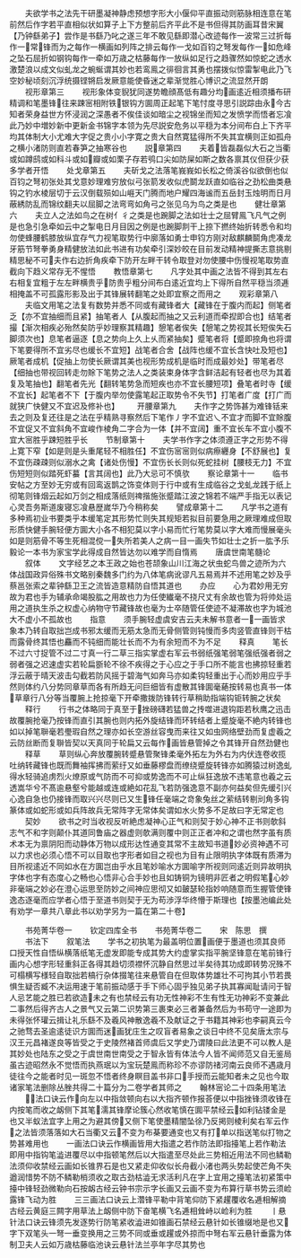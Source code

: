 <!-- { "loadSidebar": true } -->
　　夫欲学书之法先干研墨凝神静虑预想字形大小偃仰平直振动则筋脉相连意在笔前然后作字若平直相似状如算子上下方整前后齐平此不是书但得其防画耳昔宋翼【乃钟繇弟子】尝作是书繇乃叱之遂三年不敢见繇即潜心改迹每作一波常三过折每作一常锋而为之每作一横画如列阵之排云每作一戈如百钧之弩发每作一如危峰之坠石屈折如钢钩每作一牵如万歳之枯藤每作一放纵如足行之趋骤然如惊蛇之透水激楚浪以成文似虬龙之蜿蜒谓其妙也若鸾鳯之徘徊言其勇也摆拨似惊雷掣电此乃飞空妙秘顷刻沉浮统摄铿锵启发厥意能使昏迷之辈渐觉胜心博识之流显然开朗
　　视形章第三
　　视形象体变貎犹同遂势瞻顔髙低有趣分均画逺近相须播布研精调和笔墨锋往来踈宻相附铁银钩方圎周正起笔下笔忖度寻思引説踪由永今古知者荣身益世方怀浸润之深愚者不俟佳谈如暗尘之视锦坐而知之发愤学而悟者忘飡此乃妙中増妙新中更新金书锦字本领为先尽説安危务以平穏为本分间布白上下齐平均其体制大小尤难大字促之贵小小字寛之贵大自然寛猛得所不失其宜横则正如孤舟之横小渚防则直若春笋之抽寒谷也
　　説章第四
　　夫着皆磊磊似大石之当衢或如蹲鸱或如科斗或如瓣或如栗子存若鸮口尖如防屎如斯之数各禀其仪但获少获多学者开悟
　　处戈章第五
　　夫斫戈之法落笔峩峩如长松之倚溪谷似欲倒也似百钧之弩初张处其戈意妙理难穷放似弓张箭发收似虎鬬龙跃直如临谷之劲松曲类悬钩之钓水棱层切于云汉倒载殒如山崕天门腾而地户耀四海谧而五岳封玉烛明而日月蔽綉防乱而锦纹翻夫以屈脚之法弯弯如角弓之张见乌为鸟之类是也
　　健壮章第六
　　夫立人之法如鸟之在树亻彳之类是也踠脚之法如壮士之屈臂鳯飞凡气之例是也急引急牵如云中之掣电日月目因之例是也踠脚剕干上捺下撚终始折转悉令和均勿使蜂腰鹤膝放纵宜存气力视笔取势行中廓落如勇士申钧方刚对敌麒麟鬬角虎凑龙牙筋节弩拳勇身精健放法如此书进有功矣牵引深妙皎在目前发动精神提撕志意挑剔精思秘不可夫作右边折角疾牵下防开左畔干转令取登对勿使腰中伤慢视笔取势直截向下趋义常存无不惺悟
　　教悟章第七
　　凡字处其中画之法皆不得到其左右右相复宜粗于左左畔横贵乎防贵乎粗分间布白逺近宜均上下得所自然平穏当须逓相掩盖不可孤露形影及出于其锋展转翻笔之处即宜察之而用之
　　观彩章第八
　　夫临文用笔之法复有数势并悉不同或有藏锋者大【藏锋在于腹内而起】侧笔者乏【亦不宜抽细而且紧】抽笔者人【从腹起而抽之又云利道而牵揑即合也】结笔者撮【渐次相疾必殆然矣防乎妙理察其精趣】憩笔者俟失【憩笔之势视其长短俟失石脚须次也】息笔者逼逐【息之势向上久上乆而紧抽矣】蹙笔者将【蹙即捺角也将谓下笔要得所不宜劣尽也缓长不宜短】战笔者合舍【战阵也缓不宜长含快吐及短也】厥笔者成机【促抽上勿使长厥谓其美也视形势成机是临时而成最妙处】带笔者尽【细抽也带视回转走勿賖下笔势之法人之类装束身体字含鲜洁起有轻者也尽为其着复及笔抽也】翻笔者先光【翻转笔势急而短疾也亦不宜长腰短项】叠笔者时寺【缓不宜长】起笔者不下【于腹内举勿使露笔起正取势令不失节】打笔者广度【打广而就狭广快健又不宜迟及修补也】
　　开腰章第九
　　夫作字之势饰甚为难锋铦来去之则及复还往是之法在乎精熟寻察然后下笔作丿字不宜迟乀不宜才而脚不宜賖腹不宜促又不宜斜角不宜峻作棱角二字合为一体【并不宜阔】重不宜长车不宜小腹不宜大宻胜乎踈短胜乎长
　　节制章第十
　　夫学书作字之体须遵正字之形势不得上寛下窄【如是则是头重尾轻不相胜任】不宜伤宻宻则似病瘵纒身【不舒展也】复不宜伤疎疎则似溺水之禽【诸处伤慢】不宜伤长长则似死蛇挂树【腰枝无力】不宜伤短短则似踏死虾蟇【言其阔也】此乃大忌可不慎欤
　　察论章第十一
　　临书安帖之方至妙无穷或有回鸾返鹊之饰变体则于行中或有生成临谷之戈虬龙践于纸上彻笔则锋烟云起如万剑之相成落纸则禆揩施张蹙踏江波之锦若不端严手指无以表记心灵吾务斯道废寝忘飡悬歴嵗华乃今稍称矣
　　譬成章第十二
　　凡学书之道有多种焉初业书要类乎本缓笔定其形势忙则失其规矩若拟目前要急用之厥理难成但取形质快健手腕轻便方圎大小各不相犯莫以字小易而忙行笔势莫以字大难而慢展毫头如是则筋骨不等生死相混傥一失所若美人之病一目一画失节如壮士之折一肱予乐毅论一本书为家宝学此得成自然皆达勿以难学而自惰焉
　　唐虞世南笔髓论
　　叙体
　　文字经艺之本王政之始也苍颉象山川江海之状虫蛇鸟兽之迹所为六体战国政异俗殊书文略别秦魏多门约为八体笔病讹谬凡五易焉并不述用笔之妙及乎蔡邕张索之辈钟繇卫王之流皆造意精防自悟其道也
　　办应
　　心为君妙用无穷故为君也手为辅承命竭股肱之用故也力为任使纎毫不挠尺丈有余故也管为将帅处运用之道执生杀之权虚心纳物守节藏锋故也毫为士卒随管任使迹不凝滞故也字为城池大不虚小不孤故也
　　指意
　　须手腕轻虚虞安吉云夫未解书意者一一画皆求象本乃转自取拙岂成书邪太缓而无筋太急而无骨侧管则钝慢而多肉竖管直锋则干枯而露骨终其悟也麤而不钝细而能壮长而不为有余短而不为不足
　　释真
　　笔长不过六寸捉管不过二寸真一行二草三指实掌虚右军云书弱纸强笔弱笔强纸强者弱之弱者强之迟速虚实若轮扁斵轮不徐不疾得之于心应之于手口所不能言也拂掠轻重若浮云蔽于晴天波击勾截若防风摇于碧海气如奔马亦如柔钩轻重出于心而妙用应乎手然则体约八分势同章草而各有所趋无问巨细皆有虚散其锋圎毫蕝按转易也真书一体草章行八分等当覆腕上抢掠毫下开牵撒拨防锋转行草稍助指端钩钜转腕之状矣
　　释行
　　行书之体略同于真至于挫磅礴若猛兽之抟噬进退钩距若秋鹰之迅击故覆腕抢毫乃按锋而直引其腕也则内拓外旋结锋而环转结者上蹙旋毫不絶内转锋也如以掉笔聨毫若璺瑕自然之理亦如长空游丝容曳而来往又如虫网络壁劲而复虚羲之云防丝断而复聨皆契以天真同于轮扁又云每作画皆悬管掉之令其锋开自然劲健也
　　释草
　　草则纵心奔放覆腕转蹙悬管聚锋柔毫外拓左为外右为内伏连卷收揽吐纳转藏锋也既而舞袖挥拂而萦纡又如垂藤樛盘而缭绕蹙旋转锋亦如腾猿过树逸虬得水轻骑追虏烈火燎原或气防而不可抑或势逸而不可止纵狂逸放不违笔意也羲之云透嵩华兮不髙逾悬壑兮能越或连或絶如花乱飞若防强逸意不副亦何益矣但先缓引兴心逸自急也仍接锋而取兴兴尽则已又生锋任毫端之竒象兔丝之萦结转剔刓角多钩篆体或如蛇形或如兵阵故兵无常阵字无常体矣谓如水火势多不足故曰字无常定也
　　契妙
　　欲书之时当收视反听絶虑凝神心正气和则契于妙心神不正书则欹斜志气不和字则颠仆其道同鲁庙之器虚则欹满则覆中则正正者冲和之谓也然字虽有质术本无为禀阴阳而动静体万物以成形达性通变其常不主故知书道妙必资神遇不可以力求也必须心悟不可以目取也字形者如目之视也为目有止限明执字体既有质滞为目所视逺近不同如水在方圎岂由乎水且笔妙喻水方圎喻字所视则同逺近则异故明执字体也字有态度心之畅也心悟非心合手妙也且如铸铜为镜明非匠者之明假笔心妙非毫端之妙必在澄心运思至防妙之间神应思彻又如皷瑟轮指妙响随意而生握管使锋逸态逐毫而应学者心悟于至道书则契于无为苟渉浮华终懵于斯理也【按墨池编此处有劝学一章共八章此书以劝学另为一篇在第二十卷】

　　书苑菁华卷一
　　钦定四库全书
　　书苑菁华卷二
　　宋　陈思　撰
　　书法下
　　叙笔法
　　学书之初执笔为最盖明位置画便于墨道也须其良师口授天性自悟纵横落纸笔无虚发即能专成其势大约虚掌实指平腕坚锋意在笔前锋行画内心想字形轻重斜正各得其趋切须襟怀沉静自然思过半矣待其功成即转势况殊不可榻横写様轻自取拙若槁行杂体掇笔往来悬管自在但取体势雄壮不可拘其小节若畏惧生疑否臧不决运用速于笔前振动感于手下师心固乎独见弟子执其寡闻耻请问于智人忌艺能之胜已若欲造未之有也禁经云有功无性神彩不生有性无功神彩不变兼此二事然后得齐古人之景气又云第二识势第三裹束必三者兼备然后为书苟守一途即为未得张怀瓘云揖让礼乐繇不及羲风神散逸羲不及献证之于书籍其神彩也李嗣真云今之驰骛去圣逾逺徒识方圎而迷画犹庄生之叹盲者易象之谈日中终不见矣唐太宗与汉王元昌褚遂良等皆受之于史陵然褚首师虞后又学史乃谓陵曰此法更不可以教人是其妙处也陆东之受之于虞世南世南受之于智永皆有体法今人皆不闻师范又自无鉴局虽古迹昭然永不觉悟而执燕珉以为宝玩楚鳯而称珍不亦谬防禇河南云良师不遇歳月徒往今之能者时见一斑忽不悟者终身瞑目盖书非口手授而云能知者未之见也今取诸家笔法删除丛脞共得二十篇分为二卷学者其师之
　　翰林宻论二十四条用笔法
　　法口诀云作向左以中指敛顿向右以大指齐顿作报荅便以中指挫锋须收锋在内按笔而收之衂侧下其笔濡其锋摩论簇心然收笔慎在圎平禁经云如利钻镂金是也又半蚁法宜字上用之为避其傍又侧下笔使墨精闇坠徐乃反掲则棱利矣右军云作之法皆须落落如大石当衢又云不变为布棊要通变也又有打单以指送笔似打物之势甚难用也
　　一画法口诀云作横画皆用大指遣之若作防法即指擡笔上若作勒法即用中指钩笔澁进覆尽以中指顿笔然后以大指遣至尽处此三势相近用法不同也鳞勒法须仰收禁经云画如长锥界石是也又紧走仰收似长舟截小渚也两头势起使芒角不失遒润惜势不防不鳞勒梢须收之取古劲枯澁无求活利凡在字上宜用之擡笔法初紧策中擡中锋轻劲微勒向石按衂古经云钟书宗示字长画又云画不变为布算行草书势云须崄露锋飞动为胜
　　三三画法口诀云上濳锋平勒中背笔仰防下紧趯覆收名逓相解摘古经云黄庭三闗字用草法上衂侧中防下奋笔横飞名逓相耸峙以崄利为胜
　　丨悬针法口诀云锋须先发逐势行防笔紧收澁进如锥画石禁经云悬针如长锥缀地是也又字下双笔头一弩一垂变换用之三势不同或垂或趯或外掠而中弩右军云悬针垂露为体制卫夫人云如万歳枯藤临池诀云悬针法兰亭年字尽其势也
